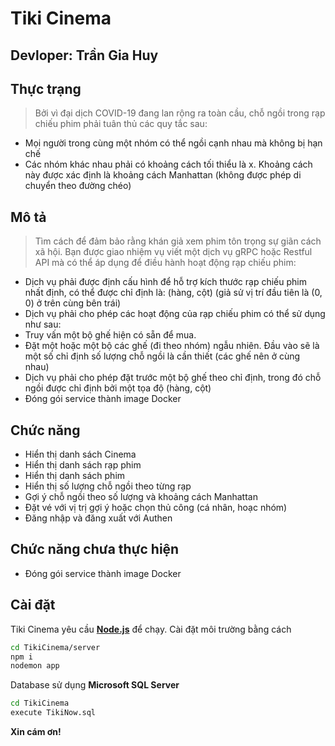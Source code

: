 # Tiki Cinema
## Devloper: Trần Gia Huy
## Thực trạng
> Bởi vì đại dịch COVID-19 đang lan rộng ra toàn cầu, chỗ ngồi trong rạp chiếu phim phải tuân thủ các quy tắc sau:
- Mọi người trong cùng một nhóm có thể ngồi cạnh nhau mà không bị hạn chế
- Các nhóm khác nhau phải có khoảng cách tối thiểu là x. Khoảng cách này  được xác định là khoảng cách Manhattan (không được phép di chuyển theo đường chéo)
## Mô tả
> Tìm cách để đảm bảo rằng khán giả xem phim tôn trọng sự giãn cách xã hội. Bạn được giao nhiệm vụ viết một dịch vụ gRPC hoặc Restful API mà có thể áp dụng để điều hành hoạt động rạp chiếu phim:
- Dịch vụ phải được định cấu hình để hỗ trợ kích thước rạp chiếu phim nhất định, có thể được chỉ định là: (hàng, cột)  (giả sử vị trí đầu tiên là (0, 0) ở trên cùng bên trái)
- Dịch vụ phải cho phép các hoạt động của rạp chiếu phim có thể sử dụng như sau:
- Truy vấn một bộ ghế hiện có sẵn để mua. 
- Đặt một hoặc một bộ các ghế (đi theo nhóm) ngẫu nhiên. Đầu vào sẽ là một số chỉ định số lượng chỗ ngồi là cần thiết (các ghế nên ở cùng nhau)
- Dịch vụ phải cho phép đặt trước một bộ ghế  theo chỉ định, trong đó chỗ ngồi được chỉ định bởi một tọa độ (hàng, cột)
- Đóng gói service thành image Docker

## Chức năng
- Hiển thị danh sách Cinema
- Hiển thị danh sách rạp phim
- Hiển thị danh sách phim
- Hiển thị số lượng chỗ ngồi theo từng rạp
- Gợi ý chỗ ngồi theo số lượng và khoảng cách Manhattan
- Đặt vé với vị trị gợi ý hoặc chọn thủ công (cá nhân, hoạc nhóm)
- Đăng nhập và đăng xuất với Authen

## Chức năng chưa thực hiện
- Đóng gói service thành image Docker

## Cài đặt

Tiki Cinema yêu cầu **[Node.js](https://nodejs.org/)** để chạy.
Cài đặt môi trường bằng cách
```sh
cd TikiCinema/server
npm i
nodemon app
```
Database sử dụng **Microsoft SQL Server**
```sh
cd TikiCinema
execute TikiNow.sql
```
**Xin cám ơn!**
